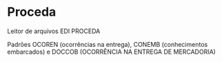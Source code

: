 # Proceda
Leitor de arquivos EDI PROCEDA

Padrões OCOREN (ocorrências na entrega), CONEMB (conhecimentos embarcados) e DOCCOB (OCORRÊNCIA NA ENTREGA DE MERCADORIA)
